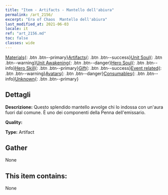 ```yaml
---
title: "Item - Artifacts - Mantello dell'abiura"
permalink: /art_2156/
excerpt: "Era of Chaos  Mantello dell'abiura"
last_modified_at: 2021-06-03
locale: it
ref: "art_2156.md"
toc: false
classes: wide
---
```

 [Materials](/ItemsIT/){: .btn .btn--primary}[Artifacts](/ItemsIT/Artifacts/){: .btn .btn--success}[Unit Soul](/ItemsIT/UnitSoul/){: .btn .btn--warning}[Unit Awakening](/ItemsIT/UnitAwakening/){: .btn .btn--danger}[Hero Soul](/ItemsIT/HeroSoul/){: .btn .btn--info}[Hero Skill](/ItemsIT/HeroSkill/){: .btn .btn--primary}[Gift](/ItemsIT/Gift/){: .btn .btn--success}[Event related](/ItemsIT/Events/){: .btn .btn--warning}[Avatars](/ItemsIT/Avatars/){: .btn .btn--danger}[Consumables](/ItemsIT/Consumables/){: .btn .btn--info}[Unknown](/ItemsIT/Unknown/){: .btn .btn--primary}

## Dettagli
 **Descrizione:** Questo splendido mantello avvolge chi lo indossa con un'aura fuori dal comune. È uno dei componenti della Penna dell'emissario.

 **Quality:** 

 **Type:** Artifact

## Gather

  None

## This item contains:

  None

